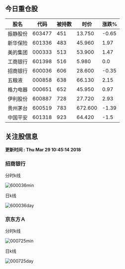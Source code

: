 
## 今日重仓股 

|股名|代码|被持数|时价|涨跌%|
|---|---|---|---|---|
|振静股份|603477|451|13.750|-0.65|
|新华保险|601336|483|45.960|1.97|
|美的集团|000333|513|53.900|1.47|
|工商银行|601398|516|5.980|0.0|
|招商银行|600036|606|28.600|-0.35|
|五粮液|000858|638|66.130|2.15|
|格力电器|000651|652|45.950|0.97|
|伊利股份|600887|728|27.720|2.93|
|贵州茅台|600519|783|672.600|-1.39|
|中国平安|601318|923|64.420|-1.5|

## 关注股信息
**更新时间 : Thu Mar 29 10:45:14 2018**
### 招商银行 
分时k线

![600036min](http://image.sinajs.cn/newchart/min/n/sh600036.gif)

日k线

![600036day](http://image.sinajs.cn/newchart/daily/n/sh600036.gif)

### 京东方Ａ 
分时k线

![000725min](http://image.sinajs.cn/newchart/min/n/sz000725.gif)

日k线

![000725day](http://image.sinajs.cn/newchart/daily/n/sz000725.gif)
